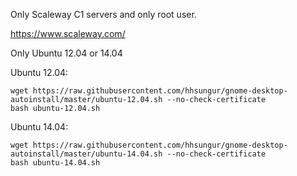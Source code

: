 Only Scaleway C1 servers and only root user.

https://www.scaleway.com/

Only Ubuntu 12.04 or 14.04

Ubuntu 12.04:

```
wget https://raw.githubusercontent.com/hhsungur/gnome-desktop-autoinstall/master/ubuntu-12.04.sh --no-check-certificate
bash ubuntu-12.04.sh
```

Ubuntu 14.04:

```
wget https://raw.githubusercontent.com/hhsungur/gnome-desktop-autoinstall/master/ubuntu-14.04.sh --no-check-certificate
bash ubuntu-14.04.sh
```
